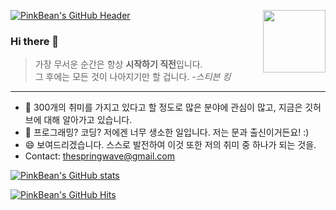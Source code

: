 [![PinkBean's GitHub Header](https://capsule-render.vercel.app/api?type=waving&color=timeAuto&height=170&section=header&text=PinkBean's%20GitHub&fontSize=70)](https://github.com/kyechan99/capsule-render)
<img src="https://user-images.githubusercontent.com/127670414/225044649-d09bdb07-a484-4429-a3b6-76625739a7e7.png" align="right" width="100"/>

### Hi there 👋  
 >가장 무서운 순간은 항상 **시작하기 직전**입니다.   
>그 후에는 모든 것이 나아지기만 할 겁니다. *-스티븐 킹* 
***
- 🌱 300개의 취미를 가지고 있다고 할 정도로 많은 분야에 관심이 많고, 지금은 깃허브에 대해 알아가고 있습니다. <br/> <!-- 굳이 <br/> 안붙여도 깃허브에 엔터로 적용되긴 함. -->
- 🤔 프로그래밍? 코딩? 저에겐 너무 생소한 일입니다. 저는 문과 출신이거든요! :) <br/>
- 😄 보여드리겠습니다. 스스로 발전하여 이것 또한 저의 취미 중 하나가 되는 것을. <br/>
-  Contact: <thespringwave@gmail.com>
<!-- -  Blog: <https://thepinkbean.github.io> --> 

[![PinkBean's GitHub stats](https://github-readme-stats.vercel.app/api?username=thepinkbean&theme=dark&show_icons=true&include_all_commits=true)](https://github.com/anuraghazra/github-readme-stats)
<!-- count_private=true 과 include_all_commits=true 가 충돌을 하는 것 같음. 동시에 사용하면 토탈 커밋 갯수가 0으로 표시되는 버그가 발생함. 
03.18. 생각했는데, include_all_commits에 Private를 count하기 때문에 충돌이 나는거 아닌가? 라는 생각이 들었음. 어떻게 보면 당연한건가? -->
[![PinkBean's GitHub Hits](https://hits.seeyoufarm.com/api/count/incr/badge.svg?url=https%3A%2F%2Fgithub.com%2FThePinkBean&count_bg=%23370355&title_bg=%2396AE0A&icon=opsgenie.svg&icon_color=%23FFFFFF&title=Visitor&edge_flat=false)](https://hits.seeyoufarm.com)
<!--
**ThePinkBean/ThePinkBean** is a ✨ _special_ ✨ repository because its `README.md` (this file) appears on your GitHub profile.
Here are some ideas to get you started:
- 🔭 I’m currently working on ... fd
- 🌱 I’m currently learning ...
- 👯 I’m looking to collaborate on ...
- 🤔 I’m looking for help with ...
- 💬 Ask me about ...
- 📫 How to reach me: ...
- 😄 Pronouns: ...
- ⚡ Fun fact: ...
<br clear="right"/> 를 통해 다음 문단을 완전히 내리게(엔터처리) 할 수 있다.
-->
